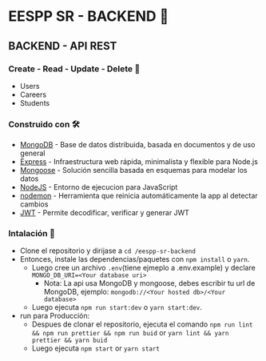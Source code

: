 # EESPP SR - BACKEND 🏫

## BACKEND - API REST 

### Create - Read - Update - Delete 🚀

- Users
- Careers
- Students

### Construido con 🛠️

- [MongoDB](https://www.mongodb.com/es) - Base de datos distribuida, basada en documentos y de uso general
- [Express](https://expressjs.com/es/) - Infraestructura web rápida, minimalista y flexible para Node.js
- [Mongoose](https://mongoosejs.com/) - Solución sencilla basada en esquemas para modelar los datos
- [NodeJS](https://nodejs.org/es/) - Entorno de ejecucion para JavaScript
- [nodemon](https://www.npmjs.com/package/nodemon) - Herramienta que reinicia automáticamente la app al detectar cambios
- [JWT](https://jwt.io/) - Permite decodificar, verificar y generar JWT

### Intalación 📌

- Clone el repositorio y dirijase a `cd /eespp-sr-backend`
- Entonces, instale las dependencias/paquetes con `npm install` o `yarn`.
  - Luego cree un archivo `.env`(tiene ejmeplo a .env.example) y declare `MONGO_DB_URI=<Your database uri>`
    - Nota: La api usa MongoDB y mongoose, debes escribir tu url de MongoDB, ejemplo: `mongodb://<Your hosted db>/<Your database>`
  - Luego ejecuta `npm run start:dev` o `yarn start:dev`.
- run para Producción:
  - Despues de clonar el repositorio, ejecuta el comando `npm run lint && npm run prettier && npm run buid` or `yarn lint && yarn prettier && yarn buid`
  - Luego ejecuta `npm start` or `yarn start`